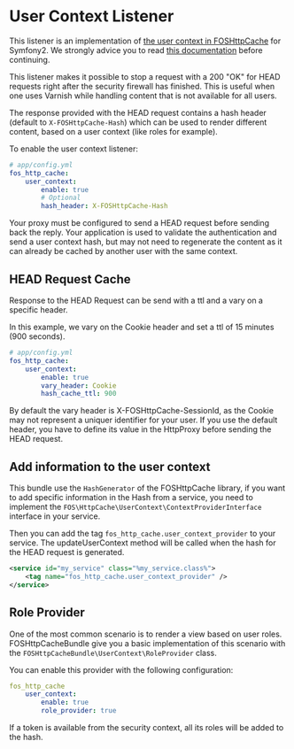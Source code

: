# User Context Listener

This listener is an implementation of [the user context in FOSHttpCache](https://github.com/FriendsOfSymfony/FOSHttpCache/blob/master/doc/user-context.md)
for Symfony2. We strongly advice you to read [this documentation](https://github.com/FriendsOfSymfony/FOSHttpCache/blob/master/doc/user-context.md)
before continuing.

This listener makes it possible to stop a request with a 200 "OK" for HEAD
requests right after the security firewall has finished. This is useful when
one uses Varnish while handling content that is not available for all users.

The response provided with the HEAD request contains a hash header (default to
`X-FOSHttpCache-Hash`) which can be used to render different content, based on
a user context (like roles for example).

To enable the user context listener:

``` yaml
# app/config.yml
fos_http_cache:
    user_context:
        enable: true
        # Optional
        hash_header: X-FOSHttpCache-Hash
```

Your proxy must be configured to send a HEAD request before sending back the reply.
Your application is used to validate the authentication and send a user context hash,
but may not need to regenerate the content as it can already be cached by another user
with the same context.

## HEAD Request Cache

Response to the HEAD Request can be send with a ttl and a vary on a specific header.

In this example, we vary on the Cookie header and set a ttl of 15 minutes (900 seconds).

``` yaml
# app/config.yml
fos_http_cache:
    user_context:
        enable: true
        vary_header: Cookie
        hash_cache_ttl: 900
```

By default the vary header is X-FOSHttpCache-SessionId, as the Cookie may not represent
a uniquer identifier for your user. If you use the default header, you have to define its
value in the HttpProxy before sending the HEAD request.

## Add information to the user context

This bundle use the `HashGenerator` of the FOSHttpCache library, if you want to add
specific information in the Hash from a service, you need to implement the
`FOS\HttpCache\UserContext\ContextProviderInterface` interface in your service.

Then you can add the tag `fos_http_cache.user_context_provider` to your service. The
updateUserContext method will be called when the hash for the HEAD request is
generated.

``` xml
<service id="my_service" class="%my_service.class%">
    <tag name="fos_http_cache.user_context_provider" />
</service>
```

## Role Provider

One of the most common scenario is to render a view based on user roles.
FOSHttpCacheBundle give you a basic implementation of this scenario
with the `FOSHttpCacheBundle\UserContext\RoleProvider` class.

You can enable this provider with the following configuration:

``` yaml
fos_http_cache
    user_context:
        enable: true
        role_provider: true
```

If a token is available from the security context, all its roles will be added to the hash.
